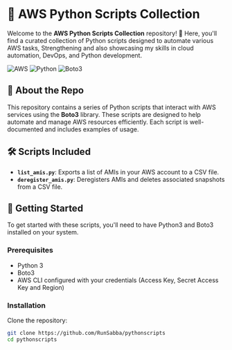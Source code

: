 # 🌟 AWS Python Scripts Collection

Welcome to the **AWS Python Scripts Collection** repository! 🚀 Here, you'll find a curated collection of Python scripts designed to automate various AWS tasks, Strengthening and also showcasing my skills in cloud automation, DevOps, and Python development.

![AWS](https://img.shields.io/badge/AWS-Cloud-orange?style=for-the-badge&logo=amazonaws)
![Python](https://img.shields.io/badge/Python-3.x-blue?style=for-the-badge&logo=python)
![Boto3](https://img.shields.io/badge/Boto3-AWS_SDK_for_Python-6DB33F?style=for-the-badge&logo=amazonaws)


## 🎯 About the Repo

This repository contains a series of Python scripts that interact with AWS services using the **Boto3** library. These scripts are designed to help automate and manage AWS resources efficiently. Each script is well-documented and includes examples of usage.

## 🛠️ Scripts Included

- **`list_amis.py`**: Exports a list of AMIs in your AWS account to a CSV file.
- **`deregister_amis.py`**: Deregisters AMIs and deletes associated snapshots from a CSV file.

## 🚀 Getting Started

To get started with these scripts, you'll need to have Python3 and Boto3 installed on your system.

### Prerequisites

- Python 3
- Boto3
- AWS CLI configured with your credentials (Access Key, Secret Access Key and Region)

### Installation

Clone the repository:

```bash
git clone https://github.com/RunSabba/pythonscripts
cd pythonscripts
